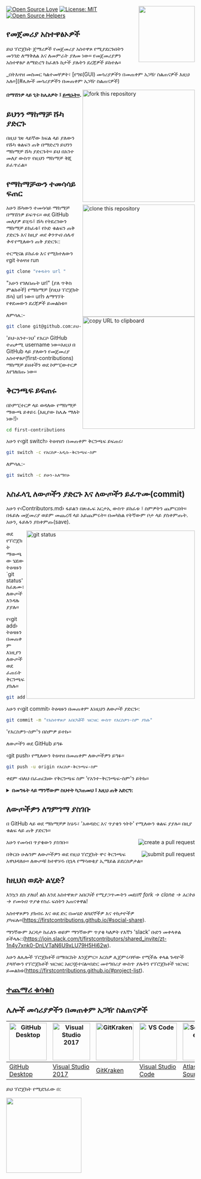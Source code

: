 [![Open Source Love](https://badges.frapsoft.com/os/v1/open-source.svg?v=103)](https://github.com/ellerbrock/open-source-badges/)
[<img align="right" width="150" src="https://firstcontributions.github.io/assets/Readme/join-slack-team.png">](https://join.slack.com/t/firstcontributors/shared_invite/zt-1hg51qkgm-Xc7HxhsiPYNN3ofX2_I8FA)
[![License: MIT](https://img.shields.io/badge/License-MIT-green.svg)](https://opensource.org/licenses/MIT)
[![Open Source Helpers](https://www.codetriage.com/roshanjossey/first-contributions/badges/users.svg)](https://www.codetriage.com/roshanjossey/first-contributions)

## የመጀመሪያ አስተዋፅኦዎች

ይህ ፕሮጀክት ጀማሪዎች የመጀመሪያ አስተዋጾ የሚያደርጉበትን መንገድ ለማቅለል እና ለመምራት ያለመ ነው። የመጀመሪያዎን አስተዋፅዖ ለማድረግ ከፈለጉ ከታች ያሉትን ደረጃዎች ይከተሉ።

_በትእዛዝ መስመር ካልተመቸዎት፣ [የግዩ(GUI) መሳሪያዎችን በመጠቀም አጋዥ ስልጠናዎች እዚህ አሉ።](#ሌሎች መሳሪያዎችን በመጠቀም አጋዥ ስልጠናዎች)

<img align="right" width="300" src="https://firstcontributions.github.io/assets/Readme/fork.png" alt="fork this repository" />

#### በማሽንዎ ላይ ጊት ከሌለዎት ፤ [ይጫኑት።](https://docs.github.com/en/get-started/quickstart/set-up-git).

## ይህንን ማከማቻ ሹካ ያድርጉ

በዚህ ገጽ ላይኛው ክፍል ላይ ያለውን የሹካ ቁልፍን ጠቅ በማድረግ ይህንን ማከማቻ ሹካ ያድርጉት።
ይህ በአንተ መለያ ውስጥ የዚህን ማከማቻ ቅጂ ይፈጥራል።

## የማከማቻውን ተመሳሳይ ፍጠር

<img align="right" width="300" src="https://firstcontributions.github.io/assets/Readme/clone.png" alt="clone this repository" />

አሁን ሹካውን ተመሳሳይ ማከማቻ በማሽንዎ ይፍጥሩ። ወደ GitHub መለያዎ ይሂዱ፤ ሹካ የትደረገውን ማከማቻ ይክፈቱ፤ የኮድ ቁልፍን ጠቅ ያድርጉ እና  ከዚያ _ወደ ቅንጥብ ሰሌዳ ቅዳ_ የሚለውን ጠቅ ያድርጉ::

ተርሚናል ይክፈቱ እና የሚከተለውን የgit ትዕዛዝ run 

```bash
git clone "የቀዱትን url "
```

"አሁን የገለበጡት url" (ያለ ጥቅስ ምልክቶች) የማከማቻ (የዚህ ፕሮጀክት ሹካ) url ነው። urlን ለማግኘት የቀደመውን ደረጃዎች ይመልከቱ።

<img align="right" width="300" src="https://firstcontributions.github.io/assets/Readme/copy-to-clipboard.png" alt="copy URL to clipboard" />

ለምሳሌ:-

```bash
git clone git@github.com:ይህ-አንተ-ነህ/first-contributions.git
```

'ይህ-አንተ-ነህ' የእርሶ GitHub ተጠቃሚ username ነው።እዚህ በ GitHub ላይ ያለውን የመጀመሪያ አስተዋፅዖ(first-contributions) ማከማቻ ይዘቶችን ወደ ኮምፒውተርዎ እየገለበጡ ነው።

## ቅርንጫፍ ይፍጠሩ

በኮምፒተርዎ ላይ ወዳለው የማከማቻ ማውጫ ይቀይሩ (እዚያው ከሌሉ ማለት ነው!)፡

```bash
cd first-contributions
```

አሁን የ‹git switch› ትዕዛዝን በመጠቀም ቅርንጫፍ ይፍጠሩ፡

```bash
git switch -c የእርስዎ-አዲሱ-ቅርንጫፍ-ስም
```

ለምሳሌ:-

```bash
git switch -c ይሁን-አለማየሁ
```

## አስፈላጊ ለውጦችን ያድርጉ እና ለውጦችን ይፈጥሙ(commit)

አሁን የ‹Contributors.md› ፋይልን በጽሑፍ አርታኢ ውስጥ ይክፈቱ ፤ ስምዎትን ጨምርበት። በፋይሉ መጀመሪያ ወይም መጨረሻ ላይ አይጨምሩት። በመካከል የትኛውም ቦታ ላይ ያስቀምጡት. አሁን, ፋይሉን ያስቀምጡ(save).

<img align="right" width="450" src="https://firstcontributions.github.io/assets/Readme/git-status.png" alt="git status" />

ወደ የፕሮጀክት ማውጫው ሄደው ትዕዛዙን `git status' ከፈጸሙ፣ ለውጦች እንዳሉ ያያሉ።

የ‹git add› ትዕዛዙን በመጠቀም እነዚያን ለውጦች ወደ ፈጠሩት ቅርንጫፍ ያክሉ።

```bash
git add Contributors.md
```

አሁን የ‹git commit› ትዕዛዙን በመጠቀም እነዚህን ለውጦች ያድርጉ፡:

```bash
git commit -m "የአስተዋጽዖ አበርካቾች ዝርዝር ውስጥ የእርስዎን-ስም ያክሉ"
```

'የእርስዎን-ስም'ን በስምዎ ይተኩ፡፡

ለውጦችን ወደ GitHub ይግፉ

‹git push› የሚለውን ትዕዛዝ በመጠቀም ለውጦችዎን ይግፉ፡፡

```bash
git push -u origin የእርስዎ-ቅርንጫፍ-ስም
```

ቀደም ብለህ በፈጠርከው የቅርንጫፍ ስም 'የአንተ-ቅርንጫፍ-ስም'ን ይትኩ።

<details>
<summary> <strong>በመግፋት ላይ ማንኛውም ስህተት ካጋጠመህ ፤ እዚህ ጠቅ አድርግ:</strong> </summary>

- ### Authentication Error
     <pre>remote: Support for password authentication was removed on August 13, 2021. Please use a personal access token instead.
  remote: Please see https://github.blog/2020-12-15-token-authentication-requirements-for-git-operations/ for more information.
  fatal: Authentication failed for 'https://github.com/<your-username>/first-contributions.git/'</pre>
  Go to [GitHub's tutorial](https://docs.github.com/en/authentication/connecting-to-github-with-ssh/adding-a-new-ssh-key-to-your-github-account) on generating and configuring an SSH key to your account.

</details>

## ለውጦችዎን ለግምገማ ያስገቡ

በ GitHub ላይ ወደ ማከማቻዎ ከሄዱ፣ 'አወዳድር እና ጥያቄን ጎትት' የሚለውን ቁልፍ ያያሉ። በዚያ ቁልፍ ላይ ጠቅ ያድርጉ።

<img style="float: right;" src="https://firstcontributions.github.io/assets/Readme/compare-and-pull.png" alt="create a pull request" />

አሁን የመሳብ ጥያቄውን ያስገቡ።

<img style="float: right;" src="https://firstcontributions.github.io/assets/Readme/submit-pull-request.png" alt="submit pull request" />

በቅርቡ ሁሉንም ለውጦችዎን ወደ የዚህ ፕሮጀክት ዋና ቅርንጫፍ አዋህዳለሁ። ለውጦቹ ከተዋሃዱ በኋላ የማሳወቂያ ኢሜይል ይደርስዎታል።

## ከዚህስ ወዴት ልሂድ?

እንኳን ደስ ያለህ! ልክ እንደ አስተዋጽዖ አበርካች የሚያጋጥሙትን መደበኛ _fork -> clone -> አርትዕ -> የመሳብ ጥያቄ_ የስራ ፍሰትን አጠናቀዋል!

አስተዋጾዎን ያክብሩ እና ወደ ድር በመሄድ ለጓደኞችዎ እና ተከታዮችዎ ያካፍሉ።(https://firstcontributions.github.io/#social-share).

ማንኛውም እርዳታ ከፈለጉ ወይም ማንኛውም ጥያቄ ካለዎት የእኛን 'slack' ቡድን መቀላቀል ይችላሉ::(https://join.slack.com/t/firstcontributors/shared_invite/zt-1n4y7xnk0-DnLVTaN6U9xLU79H5Hi62w).

አሁን ለሌሎች ፕሮጀክቶች በማበርከት እንጀምር። እርስዎ ሊጀምሩባቸው የሚችሉ ቀላል ጉዳዮች ያላቸውን የፕሮጀክቶች ዝርዝር አዘጋጅተናል።በድር መተግበሪያ ውስጥ ያሉትን የፕሮጀክቶች ዝርዝር ይመልከቱ(https://firstcontributions.github.io/#project-list).

## [ተጨማሪ ቁሳቁስ](additional-material/git_workflow_scenarios/additional-material.md)

## ሌሎች መሳሪያዎችን በመጠቀም አጋዥ ስልጠናዎች

| <a href="gui-tool-tutorials/github-desktop-tutorial.md"><img alt="GitHub Desktop" src="https://desktop.github.com/images/desktop-icon.svg" width="100"></a> | <a href="gui-tool-tutorials/github-windows-vs2017-tutorial.md"><img alt="Visual Studio 2017" src="https://upload.wikimedia.org/wikipedia/commons/c/cd/Visual_Studio_2017_Logo.svg" width="100"></a> | <a href="gui-tool-tutorials/gitkraken-tutorial.md"><img alt="GitKraken" src="https://firstcontributions.github.io/assets/gui-tool-tutorials/gitkraken-tutorial/gk-icon.png" width="100"></a> | <a href="gui-tool-tutorials/github-windows-vs-code-tutorial.md"><img alt="VS Code" src="https://upload.wikimedia.org/wikipedia/commons/2/2d/Visual_Studio_Code_1.18_icon.svg" width=100></a> | <a href="gui-tool-tutorials/sourcetree-macos-tutorial.md"><img alt="Sourcetree App" src="https://wac-cdn.atlassian.com/dam/jcr:81b15cde-be2e-4f4a-8af7-9436f4a1b431/Sourcetree-icon-blue.svg" width=100></a> | <a href="gui-tool-tutorials/github-windows-intellij-tutorial.md"><img alt="IntelliJ IDEA" src="https://upload.wikimedia.org/wikipedia/commons/thumb/9/9c/IntelliJ_IDEA_Icon.svg/512px-IntelliJ_IDEA_Icon.svg.png" width=100></a> |
| ----------------------------------------------------------------------------------------------------------------------------------------------------------- | --------------------------------------------------------------------------------------------------------------------------------------------------------------------------------------------------- | -------------------------------------------------------------------------------------------------------------------------------------------------------------------------------------------- | -------------------------------------------------------------------------------------------------------------------------------------------------------------------------------------------- | ------------------------------------------------------------------------------------------------------------------------------------------------------------------------------------------------------------ | -------------------------------------------------------------------------------------------------------------------------------------------------------------------------------------------------------------------------------- |
| [GitHub Desktop](gui-tool-tutorials/github-desktop-tutorial.md)                                                                                             | [Visual Studio 2017](gui-tool-tutorials/github-windows-vs2017-tutorial.md)                                                                                                                          | [GitKraken](gui-tool-tutorials/gitkraken-tutorial.md)                                                                                                                                        | [Visual Studio Code](gui-tool-tutorials/github-windows-vs-code-tutorial.md)                                                                                                                  | [Atlassian Sourcetree](gui-tool-tutorials/sourcetree-macos-tutorial.md)                                                                                                                                      | [IntelliJ IDEA](gui-tool-tutorials/github-windows-intellij-tutorial.md)                                                                                                                                                          |

<p>ይህ ፕሮጀክት የሚደገፈው በ:</p>
<p>
  <a href="https://www.digitalocean.com/">
    <img src="https://opensource.nyc3.cdn.digitaloceanspaces.com/attribution/assets/SVG/DO_Logo_horizontal_blue.svg" width="201px">
  </a>
</p>
